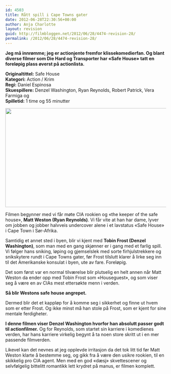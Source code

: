 ```yaml
---
id: 4503
title: Rått spill i Cape Towns gater
date: 2012-06-28T22:30:56+00:00
author: Anja Charlotte
layout: revision
guid: http://filmbloggen.net/2012/06/28/4474-revision-28/
permalink: /2012/06/28/4474-revision-28/
---
```

**Jeg må innrømme; jeg er actionjente fremfor klissekomedierfan. Og blant diverse filmer som Die Hard og Transporter har &laquo;Safe House&raquo; tatt en foreløpig plass øverst på actionlista.**

**Originaltittel:** Safe House  
**Kategori:** Action / Krim  
**Regi:** Daniel Espinosa  
**Skuespillere:** Denzel Washington, Ryan Reynolds, Robert Patrick, Vera Farmiga og  
**Spilletid:** 1 time og 55 minutter

<a href="http://filmbloggen.net/?attachment_id=4489" rel="attachment wp-att-4489"><img class="alignnone size-large wp-image-4489" src="http://filmbloggen.net/wp-content/uploads//2012/06/reynolds-620x310.jpg" alt="" width="620" height="310" /></a>

Filmen begynner med vi får møte CIA rookien og &laquo;the keeper of the safe house&raquo;, **Matt Weston (Ryan Reynolds)**. Vi får vite at han har dame, lyver om jobben og jobber halvveis undercover alene i et lavstatus &laquo;Safe House&raquo; i Cape Town i Sør-Afrika.

Samtidig et annet sted i byen, blir vi kjent med **Tobin Frost (Denzel Washington)**, som man med en gang skjønner er i gang med et farlig spill. Vi følger hans sniking, løping og gjemselslek med sorte firhjulstrekkere og snikskytere rundt i Cape Towns gater, før Frost tilslutt klarer å lirke seg inn til det Amerikanske konsulat i byen, ute av fare. Foreløpig.

Det som først var en normal tilværelse blir plutselig en helt annen når Matt Weston da ender opp med Tobin Frost som &laquo;Houseguest&raquo;, og som viser seg å være en av CIAs mest ettersøkte menn i verden.

**Så blir Westons safe house angrepet.**

Dermed blir det et kappløp for å komme seg i sikkerhet og finne ut hvem som er etter Frost. Og ikke minst må han stole på Frost, som er kjent for sine mentale ferdigheter.

**I denne filmen viser Denzel Washington hvorfor han absolutt passer godt til actionfilmer.** Og for Reynolds, som startet sin karriere i komedienes verden, har hans karriere virkelig begynt å ta noen store skritt ut i en mer passende filmverden.

Likevel kan det nevnes at jeg opplevde irritasjon da det tok litt tid før Matt Weston klarte å bestemme seg, og gikk fra å være den usikre rookien, til en skikkelig pro CIA agent. Men med en god &laquo;dæsj&raquo; skvettescener og selvfølgelig bittelitt romantikk lett krydret på manus, er filmen komplett.